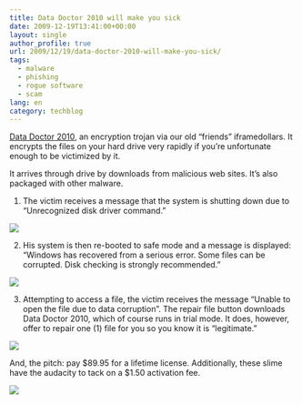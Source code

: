```yaml
---
title: Data Doctor 2010 will make you sick
date: 2009-12-19T13:41:00+00:00
layout: single
author_profile: true
url: 2009/12/19/data-doctor-2010-will-make-you-sick/
tags:
  - malware
  - phishing
  - rogue software
  - scam
lang: en
category: techblog
---
```

[Data Doctor 2010](http://sites.google.com/site/boelectronic/computer/malware/list-of-common-malwares/data-doctor-2010), an encryption trojan via our old &#8220;friends&#8221; iframedollars. It encrypts the files on your hard drive very rapidly if you’re unfortunate enough to be victimized by it.

It arrives through drive by downloads from malicious web sites. It’s also packaged with other malware.

1. The victim receives a message that the system is shutting down due to &#8220;Unrecognized disk driver command.&#8221;

[![](http://1.bp.blogspot.com/_vaUVXcmC3OI/SyzP_LNyvMI/AAAAAAAAAac/6i9z2n3lmqY/s640/1.png)](http://1.bp.blogspot.com/_vaUVXcmC3OI/SyzP_LNyvMI/AAAAAAAAAac/6i9z2n3lmqY/s1600-h/1.png)


2. His system is then re-booted to safe mode and a message is displayed: &#8220;Windows has recovered from a serious error. Some files can be corrupted. Disk checking is strongly recommended.&#8221;

[![](http://2.bp.blogspot.com/_vaUVXcmC3OI/SyzP_-3M0uI/AAAAAAAAAak/Ses9odvviAI/s640/2.png)](http://2.bp.blogspot.com/_vaUVXcmC3OI/SyzP_-3M0uI/AAAAAAAAAak/Ses9odvviAI/s1600-h/2.png)

3. Attempting to access a file, the victim receives the message &#8220;Unable to open the file due to data corruption&#8221;. The repair file button downloads Data Doctor 2010, which of course runs in trial mode. It does, however, offer to repair one (1) file for you so you know it is &#8220;legitimate.&#8221;

[![](http://2.bp.blogspot.com/_vaUVXcmC3OI/SyzQB2I8jRI/AAAAAAAAAas/75Er0zESJiA/s640/3.png)](http://2.bp.blogspot.com/_vaUVXcmC3OI/SyzQB2I8jRI/AAAAAAAAAas/75Er0zESJiA/s1600-h/3.png)

And, the pitch: pay $89.95 for a lifetime license. Additionally, these slime have the audacity to tack on a $1.50 activation fee.

[![](http://1.bp.blogspot.com/_vaUVXcmC3OI/SyzQDXTpbFI/AAAAAAAAAa0/dJCU2hBmPCg/s640/payment_page.png)](http://1.bp.blogspot.com/_vaUVXcmC3OI/SyzQDXTpbFI/AAAAAAAAAa0/dJCU2hBmPCg/s1600-h/payment_page.png)
